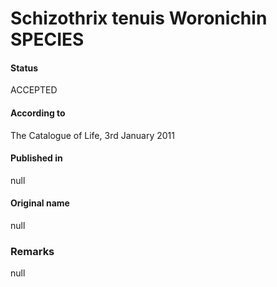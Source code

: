 # Schizothrix tenuis Woronichin SPECIES

#### Status
ACCEPTED

#### According to
The Catalogue of Life, 3rd January 2011

#### Published in
null

#### Original name
null

### Remarks
null